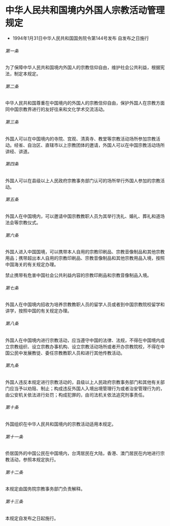 # 中华人民共和国境内外国人宗教活动管理规定

- 1994年1月31日中华人民共和国国务院令第144号发布 自发布之日施行

<!-- INFO END -->

###### 第一条

为了保障中华人民共和国境内外国人的宗教信仰自由，维护社会公共利益，根据宪法，制定本规定。

###### 第二条

中华人民共和国尊重在中国境内的外国人的宗教信仰自由，保护外国人在宗教方面同中国宗教界进行的友好往来和文化学术交流活动。

###### 第三条

外国人可以在中国境内的寺院、宫观、清真寺、教堂等宗教活动场所参加宗教活动。经省、自治区、直辖市以上宗教团体的邀请，外国人可以在中国宗教活动场所讲经、讲道。

###### 第四条

外国人可以在县级以上人民政府宗教事务部门认可的场所举行外国人参加的宗教活动。

###### 第五条

外国人在中国境内，可以邀请中国宗教教职人员为其举行洗礼、婚礼、葬礼和道场法会等宗教仪式。

###### 第六条

外国人进入中国国境，可以携带本人自用的宗教印刷品、宗教音像制品和其他宗教用品；携带超出本人自用的宗教印刷品、宗教音像制品和其他宗教用品入境，按照中国海关的有关规定办理。

禁止携带有危害中国社会公共利益内容的宗教印刷品和宗教音像制品入境。

###### 第七条

外国人在中国境内招收为培养宗教教职人员的留学人员或者到中国宗教院校留学和讲学，按照中国的有关规定办理。

###### 第八条

外国人在中国境内进行宗教活动，应当遵守中国的法律、法规，不得在中国境内成立宗教组织、设立宗教办事机构、设立宗教活动场所或者开办宗教院校，不得在中国公民中发展教徒、委任宗教教职人员和进行其他传教活动。

###### 第九条

外国人违反本规定进行宗教活动的，县级以上人民政府宗教事务部门和其他有关部门应当予以劝阻、制止；构成违反外国人入境出境管理行为或者治安管理行为的，由公安机关依法进行处罚；构成犯罪的，由司法机关依法追究刑事责任。

###### 第十条

外国组织在中华人民共和国境内的宗教活动适用本规定。

###### 第十一条

侨居国外的中国公民在中国境内，台湾居民在大陆，香港、澳门居民在内地进行宗教活动，参照本规定执行。

###### 第十二条

本规定由国务院宗教事务部门负责解释。

###### 第十三条

本规定自发布之日起施行。
